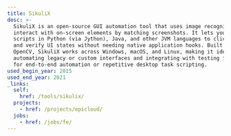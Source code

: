 ```yaml
---
title: SikuliX
desc: >-
  SikuliX is an open-source GUI automation tool that uses image recognition to
  interact with on-screen elements by matching screenshots. It lets you write
  scripts in Python (via Jython), Java, and other JVM languages to click, type,
  and verify UI states without needing native application hooks. Built on
  OpenCV, SikuliX works across Windows, macOS, and Linux, making it ideal for
  automating legacy or custom interfaces and integrating with testing frameworks
  for end-to-end automation or repetitive desktop task scripting.
used_begin_year: 2015
used_end_year: 2021
_links:
  self:
    href: /tools/sikulix/
  projects:
    - href: /projects/epicloud/
  jobs:
    - href: /jobs/fe/
---
```

